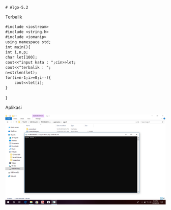     # Algo-5.2
Terbalik

    #include <iostream>
    #include <string.h>
    #include <iomanip>
    using namespace std;
    int main(){
    int i,n,p;
    char let[100];
    cout<<"input kata : ";cin>>let;
    cout<<"terbalik : ";
    n=strlen(let);
    for(i=n-1;i>=0;i--){
        cout<<let[i];
    }

    }
    
  Aplikasi
  
  ![img](https://github.com/muhammadyusufalfaqih/Algo-5.2/blob/master/terbalik%20img.png)
